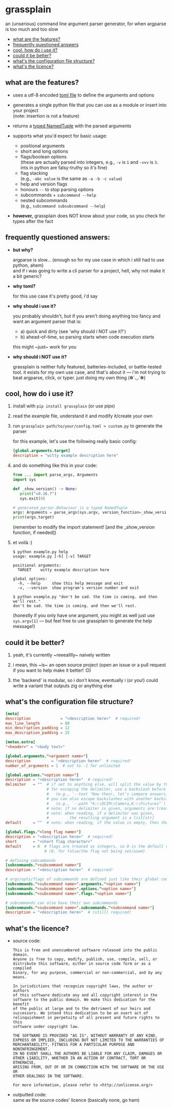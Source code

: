 # grassplain

an (unserious) command line argument parser generator, for when argparse is too much and too slow

- [what are the features?](#what-are-the-features)
- [frequently questioned answers](#frequently-questioned-answers)
- [cool, how do i use it?](#cool-how-do-i-use-it)
- [could it be better?](#could-it-be-better)
- [what's the configuration file structure?](#whats-the-configuration-file-structure)
- [what's the licence?](#whats-the-licence)

## what are the features?

- uses a utf-8 encoded [toml file](example-meadow.toml) to define the arguments and options

- generates a single python file that you can use as a module or insert into your project \
  (note: insertion is not a feature)

- returns a [typed NamedTuple](https://docs.python.org/3/library/typing.html#typing.NamedTuple)
  with the parsed arguments

- supports what you'd expect for basic usage:
  - positional arguments
  - short and long options
  - flags/boolean options \
    (these are actually parsed into integers, e.g., `-v` is `1` and `-vvv` is `3`. ints in python
    are falsy-truthy so it's fine)
  - flag stacking \
    (e.g., `-abc value` is the same as `-a -b -c value`)
  - help and version flags
  - honours `--` to stop parsing options
  - subcommands + `subcommand --help`
  - nested subcommands \
    (e.g., `subcommand subsubcommand --help`)

- **however,** grassplain does NOT know about your code, so you check for types after the fact

## frequently questioned answers:

- **but why?**

  argparse is slow... (enough so for my use case in which i still had to use python, ahem)  
  and if i was going to write a cli parser for a project, hell, why not make it a bit generic?

- **why toml?**

  for this use case it's pretty good, i'd say

- **why should i use it?**

  you probably shouldn't, but if you aren't doing anything too fancy and want an argument parser
  that is:
  
  - a) quick and dirty (see 'why should i NOT use it?')
  - b) ahead-of-time, so parsing starts when code execution starts

  this might \~just~ work for you

- **why should i NOT use it?**

  grassplain is neither fully featured, batteries-included, or battle-tested tool. it exists for my
  own use case, and that's about it — i'm not trying to beat argparse, click, or typer. just doing
  my own thing (❁´◡`❁)

## cool, how do i use it?

1. install with `pip install grassplain` (or use pipx)

2. read the example file, understand it and modify it/create your own

3. run `grassplain path/to/your/config.toml > custom.py` to generate the parser

    for this example, let's use the following really basic config:

    ```toml
    [global.arguments.target]
    description = "witty example description here"
    ```

4. and do something like this in your code:

    ```python
    from ... import parse_args, Arguments
    import sys
    
    def _show_version() -> None:
       print("v0.16.7")
       sys.exit(0)

    # generated_parser.Behaviour is a typed NamedTuple
    args: Arguments = parse_args(sys.argv, version_function=_show_version)
    print(args.target)
    ```

    (remember to modify the import statement! [and the _show_version function, if needed])

5. et voilà :)

   ```text
   $ python example.py help
   usage: example.py [-h] [-v] TARGET
   
   positional arguments:
     TARGET    witty example description here
   
   global options:
     -h, --help     show this help message and exit
     -v, --version  show program's version number and exit

   $ python example.py "don't be sad. the time is coming. and then we'll rest."
   don't be sad. the time is coming. and then we'll rest.
   ```

   (honestly if you only have one argument, you might as well just use `sys.argv[1]` — but feel free
   to use grassplain to generate the help message!)

## could it be better?

1. yeah, it's currently \~reeealllly~ naively written

2. i mean, this \~is~ an open source project 
   (open an issue or a pull request if you want to help make it better! :D)

3. the 'backend' is modular, so i don't know, eventually i (or you!) could write a variant that
   outputs zig or anything else

## what's the configuration file structure?

```toml
[meta]
description             = "<description here>"  # required!
max_line_length         = 80
min_description_padding = 12
max_description_padding = 25

[metas.extra]
"<header>" = "<body text>"

[global.arguments."<argument name>"]
description         = "<description here>"  # required!
number_of_arguments = 1  # set to -1 for unlimited

[global.options."<option name>"]
description = "<description here>"  # required!
delimiter   = ""  # if set to anything else, will split the value by this delimiter
                  # for escaping the delimiter, use a backslash before it:
                  #   (e.g., `--text "Now then\, let’s compare answers."`)
                  # you can also escape backslashes with another backslash
                  #   (e.g., `--path "K:\\DCIM\\Camera,K:\\Pictures"`)
                  # note: if no delimiter is given, arguments are treated as-is
                  # note: when reading, if a delimiter was given,
                  #         the resulting argument is a list[str]
default     = ""  # note: when reading, if the value is empty, then the option was not set

[global.flags."<long flag name>"]
description = "<description here>"  # required!
short       = "<short flag character>"
default     = 0  # flags are treated as integers, so 0 is the default value
                 # (0, for false/the flag not being set/used)

# defining subcommands
[subcommands."<subcommand name>"]
description = "<description here>"  # required!

# args/opts/flags of subcommands are defined just like their global counterparts
[subcommands."<subcommand name>".arguments."<option name>"]
[subcommands."<subcommand name>".options."<option name>"]
[subcommands."<subcommand name>".flags."<option name>"]

# subcommands can also have their own subcommands
[subcommands."<subcommand name>".subcommands."<subcommand name>"]
description = "<description here>"  # (still) required!
```

## what's the licence?

- source code:

  ```text
  This is free and unencumbered software released into the public domain.
  Anyone is free to copy, modify, publish, use, compile, sell, or
  distribute this software, either in source code form or as a compiled
  binary, for any purpose, commercial or non-commercial, and by any
  means.
  
  In jurisdictions that recognize copyright laws, the author or authors
  of this software dedicate any and all copyright interest in the
  software to the public domain. We make this dedication for the benefit
  of the public at large and to the detriment of our heirs and
  successors. We intend this dedication to be an overt act of
  relinquishment in perpetuity of all present and future rights to this
  software under copyright law.
  
  THE SOFTWARE IS PROVIDED "AS IS", WITHOUT WARRANTY OF ANY KIND,
  EXPRESS OR IMPLIED, INCLUDING BUT NOT LIMITED TO THE WARRANTIES OF
  MERCHANTABILITY, FITNESS FOR A PARTICULAR PURPOSE AND NONINFRINGEMENT.
  IN NO EVENT SHALL THE AUTHORS BE LIABLE FOR ANY CLAIM, DAMAGES OR
  OTHER LIABILITY, WHETHER IN AN ACTION OF CONTRACT, TORT OR OTHERWISE,
  ARISING FROM, OUT OF OR IN CONNECTION WITH THE SOFTWARE OR THE USE OR
  OTHER DEALINGS IN THE SOFTWARE.
  
  For more information, please refer to <http://unlicense.org/>
  ```

- outputted code: \
  same as the source codes' licence (basically none, go ham)
